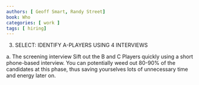 ```yaml
---
authors: [ Geoff Smart, Randy Street]
book: Who
categories: [ work ]
tags: [ hiring]
---
```

3. SELECT: IDENTIFY A-PLAYERS USING 4 INTERVIEWS

a. The screening interview
Sift out the B and C Players quickly using a short phone-based interview. You can potentially weed out 80-90% of the candidates at this phase, thus saving yourselves lots of unnecessary time and energy later on.